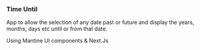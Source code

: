 ### Time Until ###

App to allow the selection of any date past or future and display the years, months, days etc until or from that date.

Using Mantine UI components & Next.Js